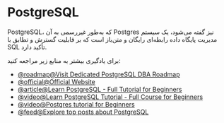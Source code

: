 # PostgreSQL

PostgreSQL، که به‌طور غیررسمی به آن Postgres نیز گفته می‌شود، یک سیستم مدیریت پایگاه داده رابطه‌ای رایگان و متن‌باز است که بر قابلیت گسترش و تطابق با SQL تأکید دارد.

برای یادگیری بیشتر به منابع زیر مراجعه کنید:

- [@roadmap@Visit Dedicated PostgreSQL DBA Roadmap](/postgresql-dba)
- [@official@Official Website](https://www.postgresql.org/)
- [@article@Learn PostgreSQL - Full Tutorial for Beginners](https://www.postgresqltutorial.com/)
- [@video@Learn PostgreSQL Tutorial - Full Course for Beginners](https://www.youtube.com/watch?v=qw--VYLpxG4)
- [@video@Postgres tutorial for Beginners](https://www.youtube.com/watch?v=eMIxuk0nOkU)
- [@feed@Explore top posts about PostgreSQL](https://app.daily.dev/tags/postgresql?ref=roadmapsh)

